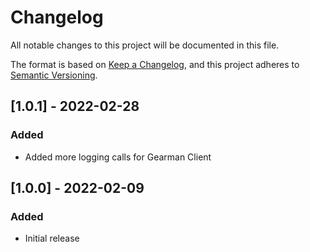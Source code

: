 # Changelog

All notable changes to this project will be documented in this file.

The format is based on [Keep a Changelog](https://keepachangelog.com/en/1.0.0/),
and this project adheres to [Semantic Versioning](https://semver.org/spec/v2.0.0.html).

## [1.0.1] - 2022-02-28

### Added

 - Added more logging calls for Gearman Client


## [1.0.0] - 2022-02-09

### Added

 - Initial release